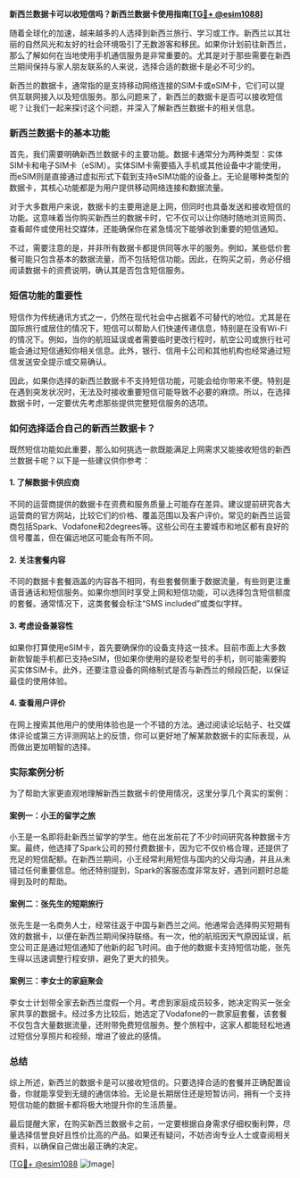 **新西兰数据卡可以收短信吗？新西兰数据卡使用指南[[TG💪+ @esim1088](https://t.me/s/esim1088)]**

随着全球化的加速，越来越多的人选择到新西兰旅行、学习或工作。新西兰以其壮丽的自然风光和友好的社会环境吸引了无数游客和移民。如果你计划前往新西兰，那么了解如何在当地使用手机通信服务是非常重要的。尤其是对于那些需要在新西兰期间保持与家人朋友联系的人来说，选择合适的数据卡是必不可少的。

新西兰的数据卡，通常指的是支持移动网络连接的SIM卡或eSIM卡，它们可以提供互联网接入以及短信服务。那么问题来了，新西兰的数据卡是否可以接收短信呢？让我们一起来探讨这个问题，并深入了解新西兰数据卡的相关信息。

### 新西兰数据卡的基本功能

首先，我们需要明确新西兰数据卡的主要功能。数据卡通常分为两种类型：实体SIM卡和电子SIM卡（eSIM）。实体SIM卡需要插入手机或其他设备中才能使用，而eSIM则是直接通过虚拟形式下载到支持eSIM功能的设备上。无论是哪种类型的数据卡，其核心功能都是为用户提供移动网络连接和数据流量。

对于大多数用户来说，数据卡的主要用途是上网，但同时也具备发送和接收短信的功能。这意味着当你购买新西兰的数据卡时，它不仅可以让你随时随地浏览网页、查看邮件或使用社交媒体，还能确保你在紧急情况下能够收到重要的短信通知。

不过，需要注意的是，并非所有数据卡都提供同等水平的服务。例如，某些低价套餐可能只包含基本的数据流量，而不包括短信功能。因此，在购买之前，务必仔细阅读数据卡的资费说明，确认其是否包含短信服务。

### 短信功能的重要性

短信作为传统通讯方式之一，仍然在现代社会中占据着不可替代的地位。尤其是在国际旅行或居住的情况下，短信可以帮助人们快速传递信息，特别是在没有Wi-Fi的情况下。例如，当你的航班延误或者需要临时更改行程时，航空公司或旅行社可能会通过短信通知你相关信息。此外，银行、信用卡公司和其他机构也经常通过短信发送安全提示或交易确认。

因此，如果你选择的新西兰数据卡不支持短信功能，可能会给你带来不便。特别是在遇到突发状况时，无法及时接收重要短信可能导致不必要的麻烦。所以，在选择数据卡时，一定要优先考虑那些提供完整短信服务的选项。

### 如何选择适合自己的新西兰数据卡？

既然短信功能如此重要，那么如何挑选一款既能满足上网需求又能接收短信的新西兰数据卡呢？以下是一些建议供你参考：

#### 1. 了解数据卡供应商
不同的运营商提供的数据卡在资费和服务质量上可能存在差异。建议提前研究各大运营商的官方网站，比较它们的价格、覆盖范围以及客户评价。常见的新西兰运营商包括Spark、Vodafone和2degrees等。这些公司在主要城市和地区都有良好的信号覆盖，但在偏远地区可能会有所不同。

#### 2. 关注套餐内容
不同的数据卡套餐涵盖的内容各不相同，有些套餐侧重于数据流量，有些则更注重语音通话和短信服务。如果你想同时享受上网和短信功能，可以选择包含短信额度的套餐。通常情况下，这类套餐会标注“SMS included”或类似字样。

#### 3. 考虑设备兼容性
如果你打算使用eSIM卡，首先要确保你的设备支持这一技术。目前市面上大多数新款智能手机都已支持eSIM，但如果你使用的是较老型号的手机，则可能需要购买实体SIM卡。此外，还要注意设备的网络制式是否与新西兰的频段匹配，以保证最佳的使用体验。

#### 4. 查看用户评价
在网上搜索其他用户的使用体验也是一个不错的方法。通过阅读论坛帖子、社交媒体评论或第三方评测网站上的反馈，你可以更好地了解某款数据卡的实际表现，从而做出更加明智的选择。

### 实际案例分析

为了帮助大家更直观地理解新西兰数据卡的使用情况，这里分享几个真实的案例：

#### 案例一：小王的留学之旅
小王是一名即将赴新西兰留学的学生。他在出发前花了不少时间研究各种数据卡方案。最终，他选择了Spark公司的预付费数据卡，因为它不仅价格合理，还提供了充足的短信配额。在新西兰期间，小王经常利用短信与国内的父母沟通，并且从未错过任何重要信息。他还特别提到，Spark的客服态度非常友好，遇到问题时总能得到及时的帮助。

#### 案例二：张先生的短期旅行
张先生是一名商务人士，经常往返于中国与新西兰之间。他通常会选择购买短期有效的数据卡，以便在新西兰期间保持联络。有一次，他的航班因天气原因延误，航空公司正是通过短信通知了他新的起飞时间。由于他的数据卡支持短信功能，张先生得以迅速调整行程安排，避免了更大的损失。

#### 案例三：李女士的家庭聚会
李女士计划带全家去新西兰度假一个月。考虑到家庭成员较多，她决定购买一张全家共享的数据卡。经过多方比较后，她选定了Vodafone的一款家庭套餐，该套餐不仅包含大量数据流量，还附带免费短信服务。整个旅程中，这家人都能轻松地通过短信分享照片和视频，增进了彼此的感情。

### 总结

综上所述，新西兰的数据卡是可以接收短信的。只要选择合适的套餐并正确配置设备，你就能享受到无缝的通信体验。无论是长期居住还是短暂访问，拥有一个支持短信功能的数据卡都将极大地提升你的生活质量。

最后提醒大家，在购买新西兰数据卡之前，一定要根据自身需求仔细权衡利弊，尽量选择信誉良好且性价比高的产品。如果还有疑问，不妨咨询专业人士或查阅相关资料，以确保自己做出最正确的决定。

[[TG💪+ @esim1088](https://t.me/s/esim1088) ![Image](https://i.postimg.cc/4NQfJmqS/Snipaste-2025-05-13-00-14-12.png)]